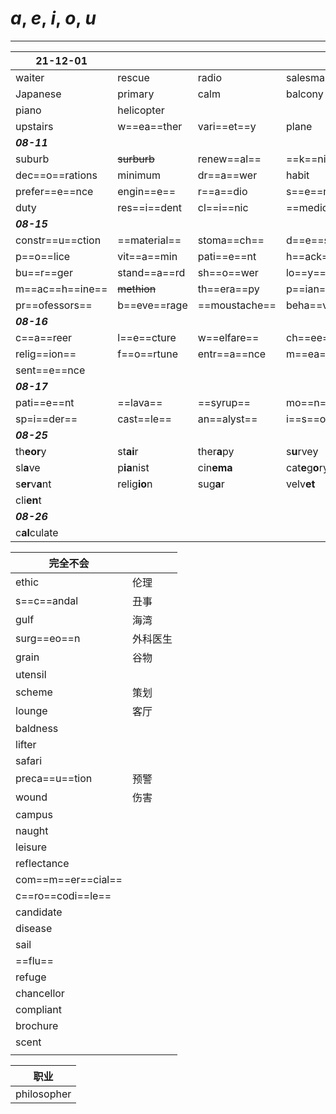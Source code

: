 # ***a***, ***e***, ***i***, ***o***, ***u***

---

| 21-12-01         |              |               |                     |                  |                 |
| ---------------- | ------------ | ------------- | ------------------- | ---------------- | --------------- |
| waiter           | rescue       | radio         | salesman            | cinema           | sailing         |
| Japanese         | primary      | calm          | balcony             | court            | fish dish       |
| piano            | helicopter   |               |                     |                  |                 |
| upstairs         | w==ea==ther  | vari==et==y   | plane               | tourism          | stick           |
| ***08-11***      |              |               |                     |                  |                 |
| suburb           | ~~surburb~~  | renew==al==   | ==k==nife           | caf==e==teria    | com==edy==      |
| dec==o==rations  | minimum      | dr==a==wer    | habit               | ~~habbit~~       |                 |
| prefer==e==nce   | engin==e==   | r==a==dio     | s==e==minar         | gu==e==st        | mus==cle==      |
| duty             | res==i==dent | cl==i==nic    | ==medicine==        | min==e==ral      | adv==e==nture   |
| ***08-15***      |              |               |                     |                  |                 |
| constr==u==ction | ==material== | stoma==ch==   | d==e==st==i==nation | rel==ief==       | ==bowl==        |
| p==o==lice       | vit==a==min  | pati==e==nt   | h==ack==            | hi==ke==         | ==epi==demic    |
| bu==r==ger       | stand==a==rd | sh==o==wer    | lo==y==alty         | confi==r==mation |                 |
| m==ac==h==ine==  | ~~methion~~  | th==era==py   | p==ian==ist         | mag==azine==     | dele==gate==    |
| pr==ofessors==   | b==eve==rage | ==moustache== | beha==viours==      | behavio==u==rs   | des==ert==      |
| ***08-16***      |              |               |                     |                  |                 |
| c==a==reer       | l==e==cture  | w==elfare==   | ch==ee==se          | pollut==a==nt    | det==ail==      |
| relig==ion==     | f==o==rtune  | entr==a==nce  | m==ea==surement     | compli==a==nt    | rec==ru==it     |
| sent==e==nce     |              |               |                     |                  |                 |
| ***08-17***      |              |               |                     |                  |                 |
| pati==e==nt      | ==lava==     | ==syrup==     | mo==n==th           | ==i==rrigation   | ex==is==ting    |
| sp=i==der==      | cast==le==   | an==alyst==   | i==s==olation       | per==io==d       | cafe==ter==ia   |
| ***08-25***      |              |               |                     |                  |                 |
| th**eor**y       | st**ai**r    | ther**a**py   | s**u**rvey          | l**e**sson       | schol**a**rship |
| sl**a**ve        | p**ia**nist  | cin**ema**    | cat**e**g**o**ry    | ex**er**cises    |                 |
| s**er**v**a**nt  | relig**io**n | sug**a**r     | velv**et**          | occa**s**ion     | strat**egy**    |
| cli**en**t       |              |               |                     |                  |                 |
| ***08-26***      |              |               |                     |                  |                 |
| c**al**culate    |              |               |                     |                  |                 |




| 完全不会           |          |
| ------------------ | -------- |
| ethic              | 伦理     |
| s==c==andal        | 丑事     |
| gulf               | 海湾     |
| surg==eo==n        | 外科医生 |
| grain              | 谷物     |
| utensil            |          |
| scheme             | 策划     |
| lounge             | 客厅     |
| baldness           |          |
| lifter             |          |
| safari             |          |
| preca==u==tion     | 预警     |
| wound              | 伤害     |
| campus             |          |
| naught             |          |
| leisure            |          |
| reflectance        |          |
| com==m==er==cial== |          |
| c==ro==codi==le==  |          |
| candidate          |          |
| disease            |          |
| sail               |          |
| ==flu==            |          |
| refuge             |          |
| chancellor         |          |
| compliant          |          |
| brochure           |          |
| scent              |          |
|                    |          |

| 职业        |
| ----------- |
| philosopher | 